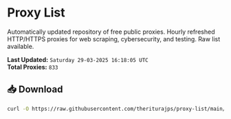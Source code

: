 # Proxy List

Automatically updated repository of free public proxies. Hourly refreshed HTTP/HTTPS proxies for web scraping, cybersecurity, and testing. Raw list available.

**Last Updated:** `Saturday 29-03-2025 16:18:05 UTC`  
**Total Proxies:** `833`

## 📥 Download
```bash
curl -O https://raw.githubusercontent.com/theriturajps/proxy-list/main/proxies.txt
